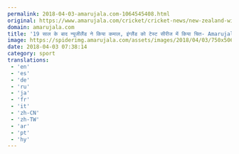 ```yaml
---
permalink: 2018-04-03-amarujala.com-1064545408.html
original: https://www.amarujala.com/cricket/cricket-news/new-zealand-win-test-series-against-england-after-1999?utm_source=rssfeed&utm_medium=Referral&utm_campaign=rssfeed
domain: amarujala.com
title: '19 साल के बाद न्यूजीलैंड ने किया कमाल, इंग्लैंड को टेस्ट सीरीज में किया चित- Amarujala'
image: https://spiderimg.amarujala.com/assets/images/2018/04/03/750x506/ish-sodhi_1522740380.jpeg
date: 2018-04-03 07:38:14
category: sport
translations: 
 - 'en'
 - 'es'
 - 'de'
 - 'ru'
 - 'ja'
 - 'fr'
 - 'it'
 - 'zh-CN'
 - 'zh-TW'
 - 'ar'
 - 'pt'
 - 'hy'
---
```


